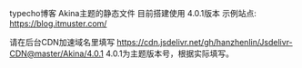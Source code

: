typecho博客 
Akina主题的静态文件
目前搭建使用 4.0.1版本
示例站点:
https://blog.itmuster.com/

请在后台CDN加速域名里填写
https://cdn.jsdelivr.net/gh/hanzhenlin/Jsdelivr-CDN@master/Akina/4.0.1
4.0.1为主题版本号，根据实际填写。